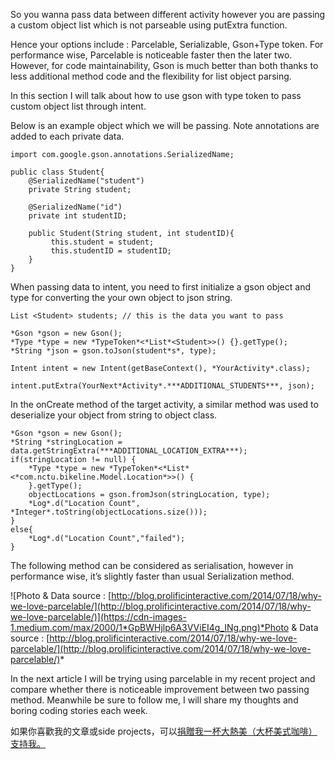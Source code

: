 
So you wanna pass data between different activity however you are passing a custom object list which is not parseable using putExtra function.

Hence your options include : Parcelable, Serializable, Gson+Type token. For performance wise, Parcelable is noticeable faster then the later two. However, for code maintainability, Gson is much better than both thanks to less additional method code and the flexibility for list object parsing.

In this section I will talk about how to use gson with type token to pass custom object list through intent.

Below is an example object which we will be passing. Note annotations are added to each private data.

    import com.google.gson.annotations.SerializedName;

    public class Student{
        @SerializedName("student")
        private String student;

        @SerializedName("id")
        private int studentID;

        public Student(String student, int studentID){
             this.student = student;
             this.studentID = studentID;
        }
    }

When passing data to intent, you need to first initialize a gson object and type for converting the your own object to json string.

    List <Student> students; // this is the data you want to pass

    *Gson *gson = new Gson();
    *Type *type = new *TypeToken*<*List*<Student>>() {}.getType();
    *String *json = gson.toJson(student*s*, type);

    Intent intent = new Intent(getBaseContext(), *YourActivity*.class);

    intent.putExtra(YourNext*Activity*.***ADDITIONAL_STUDENTS***, json);
    

In the onCreate method of the target activity, a similar method was used to deserialize your object from string to object class.

    *Gson *gson = new Gson();
    *String *stringLocation = data.getStringExtra(***ADDITIONAL_LOCATION_EXTRA***);
    if(stringLocation != null) {
        *Type *type = new *TypeToken*<*List*<*com.nctu.bikeline.Model.Location*>>() {
        }.getType();
        objectLocations = gson.fromJson(stringLocation, type);
        *Log*.d("Location Count", *Integer*.toString(objectLocations.size()));
    }
    else{
        *Log*.d("Location Count","failed");
    }

The following method can be considered as serialisation, however in performance wise, it’s slightly faster than usual Serialization method.

![Photo & Data source : [http://blog.prolificinteractive.com/2014/07/18/why-we-love-parcelable/](http://blog.prolificinteractive.com/2014/07/18/why-we-love-parcelable/)](https://cdn-images-1.medium.com/max/2000/1*GpBWHjlp6A3VViEI4g_INg.png)*Photo & Data source : [http://blog.prolificinteractive.com/2014/07/18/why-we-love-parcelable/](http://blog.prolificinteractive.com/2014/07/18/why-we-love-parcelable/)*

In the next article I will be trying using parcelable in my recent project and compare whether there is noticeable improvement between two passing method. Meanwhile be sure to follow me, I will share my thoughts and boring coding stories each week.

如果你喜歡我的文章或side projects，可以[捐贈我一杯大熱美（大杯美式咖啡）支持我。](https://www.buymeacoffee.com/theblackcat102)